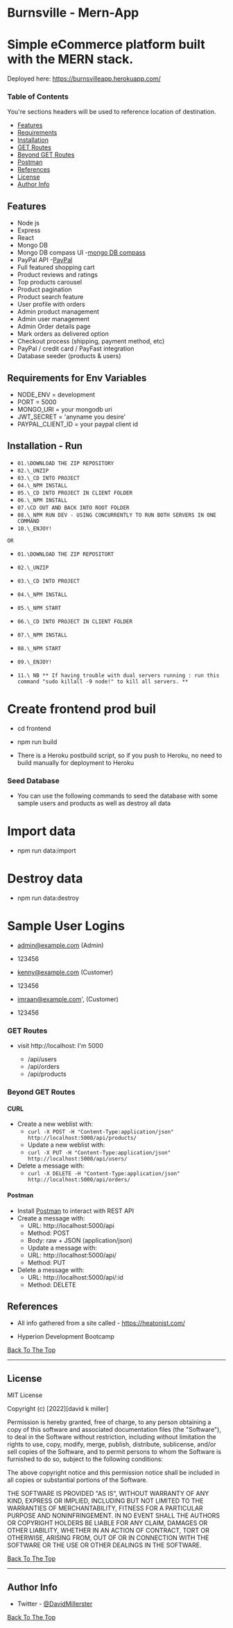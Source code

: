 # Burnsville - Mern-App 

# Simple eCommerce platform built with the MERN stack.

Deployed here: https://burnsvilleapp.herokuapp.com/

### Table of Contents

You're sections headers will be used to reference location of destination.

- [Features](#features)
- [Requirements](#requirements)
- [Installation](#installation)
- [GET Routes](#getroutes)
- [Beyond GET Routes](#beyondgetroutes)
- [Postman](#postman)
- [References](#references)
- [License](#license)
- [Author Info](#author-info)

## Features

- Node js
- Express
- React
- Mongo DB
- Mongo DB compass UI -[mongo DB compass](#https://www.mongodb.com/products/compass)
- PayPal API -[PayPal](#https://developer.paypal.com/classic-home/)
- Full featured shopping cart
- Product reviews and ratings
- Top products carousel
- Product pagination
- Product search feature
- User profile with orders
- Admin product management
- Admin user management
- Admin Order details page
- Mark orders as delivered option
- Checkout process (shipping, payment method, etc)
- PayPal / credit card / PayFast integration
- Database seeder (products & users)

## Requirements for Env Variables

- NODE_ENV = development
- PORT = 5000
- MONGO_URI = your mongodb uri
- JWT_SECRET = 'anyname you desire'
- PAYPAL_CLIENT_ID = your paypal client id

## Installation - Run

- `01.\DOWNLOAD THE ZIP REPOSITORY`
- `02.\_UNZIP`
- `03.\_CD INTO PROJECT`
- `04.\_NPM INSTALL`
- `05.\_CD INTO PROJECT IN CLIENT FOLDER`
- `06.\_NPM INSTALL`
- `07.\CD OUT AND BACK INTO ROOT FOLDER`
- `08.\_NPM RUN DEV - USING CONCURRENTLY TO RUN BOTH SERVERS IN ONE COMMAND`
- `10.\_ENJOY!`

`OR`

- `01.\DOWNLOAD THE ZIP REPOSITORT`
- `02.\_UNZIP`
- `03.\_CD INTO PROJECT`
- `04.\_NPM INSTALL`
- `05.\_NPM START`
- `06.\_CD INTO PROJECT IN CLIENT FOLDER`
- `07.\_NPM INSTALL`
- `08.\_NPM START`
- `09.\_ENJOY!`

- `11.\ NB ** If having trouble with dual servers running : run this command "sudo killall -9 node!" to kill all servers. **`

# Create frontend prod buil

- cd frontend
- npm run build

- There is a Heroku postbuild script, so if you push to Heroku, no need to build manually for deployment to Heroku

### Seed Database

- You can use the following commands to seed the database with some sample users and products as well as destroy all data

# Import data

- npm run data:import

# Destroy data

- npm run data:destroy

# Sample User Logins

- admin@example.com (Admin)
-  123456

- kenny@example.com (Customer)
- 123456

- imraan@example.com', (Customer)
- 123456

### GET Routes

- visit http://localhost: I'm 5000

  - /api/users
  - /api/orders
  - /api/products

### Beyond GET Routes

#### CURL

- Create a new weblist with:
  - `curl -X POST -H "Content-Type:application/json" http://localhost:5000/api/products/`
  - Update a new weblist with:
  - `curl -X PUT -H "Content-Type:application/json" http://localhost:5000/api/users/`
- Delete a message with:
  - `curl -X DELETE -H "Content-Type:application/json" http://localhost:5000/api/orders/`

#### Postman

- Install [Postman](https://www.getpostman.com/apps) to interact with REST API
- Create a message with:
  - URL: http://localhost:5000/api
  - Method: POST
  - Body: raw + JSON (application/json)
  - Update a message with:
  - URL: http://localhost:5000/api/
  - Method: PUT
- Delete a message with:
  - URL: http://localhost:5000/api/:id
  - Method: DELETE

## References


- All info gathered from a site called - https://heatonist.com/

- Hyperion Development Bootcamp

[Back To The Top](#read-me-template)

---

## License

MIT License

Copyright (c) [2022][david k miller]

Permission is hereby granted, free of charge, to any person obtaining a copy
of this software and associated documentation files (the "Software"), to deal
in the Software without restriction, including without limitation the rights
to use, copy, modify, merge, publish, distribute, sublicense, and/or sell
copies of the Software, and to permit persons to whom the Software is
furnished to do so, subject to the following conditions:

The above copyright notice and this permission notice shall be included in all
copies or substantial portions of the Software.

THE SOFTWARE IS PROVIDED "AS IS", WITHOUT WARRANTY OF ANY KIND, EXPRESS OR
IMPLIED, INCLUDING BUT NOT LIMITED TO THE WARRANTIES OF MERCHANTABILITY,
FITNESS FOR A PARTICULAR PURPOSE AND NONINFRINGEMENT. IN NO EVENT SHALL THE
AUTHORS OR COPYRIGHT HOLDERS BE LIABLE FOR ANY CLAIM, DAMAGES OR OTHER
LIABILITY, WHETHER IN AN ACTION OF CONTRACT, TORT OR OTHERWISE, ARISING FROM,
OUT OF OR IN CONNECTION WITH THE SOFTWARE OR THE USE OR OTHER DEALINGS IN THE
SOFTWARE.

[Back To The Top](#read-me-template)

---

## Author Info

- Twitter - [@DavidMillerster](https://twitter.com/DavidMillerster)

[Back To The Top](#read-me-template)
